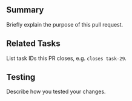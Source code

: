 ## Summary
Briefly explain the purpose of this pull request.

## Related Tasks
List task IDs this PR closes, e.g. `closes task-29`.

## Testing
Describe how you tested your changes.

